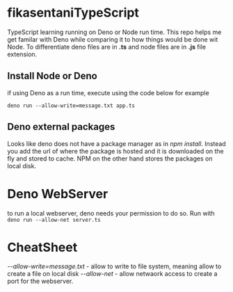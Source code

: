 # fikasentaniTypeScript

TypeScript learning running on Deno or Node run time.
This repo helps me get familar with Deno while comparing it to how things would be done wit Node.
To differentiate deno files are in **.ts** and node files are in **.js** file extension.

## Install Node or Deno

if using Deno as a run time, execute using the code below for example

`deno run --allow-write=message.txt app.ts`

## Deno external packages

Looks like deno does not have a package manager as in _npm install_. Instead you add the url of where the package is hosted and it is downloaded on the fly and stored to cache. NPM on the other hand stores the packages on local disk.

# Deno WebServer

to run a local webserver, deno needs your permission to do so. Run with `deno run --allow-net server.ts`

# CheatSheet

_--allow-write=message.txt_ - allow to write to file system, meaning allow to create a file on local disk
_--allow-net_ - allow netwaork access to create a port for the webserver.
